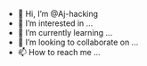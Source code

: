 - 👋 Hi, I’m @Aj-hacking
- 👀 I’m interested in ...
- 🌱 I’m currently learning ...
- 💞️ I’m looking to collaborate on ...
- 📫 How to reach me ...

<!---
Aj-hacking/Aj-hacking is a ✨ special ✨ repository because its `README.md` (this file) appears on your GitHub profile.
You can click the Preview link to take a look at your changes.
--->
